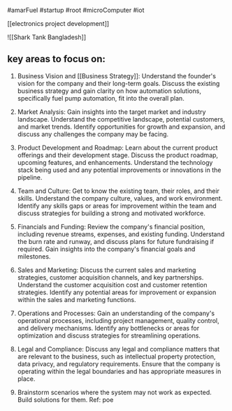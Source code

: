 #amarFuel #startup #root #microComputer #iot

[[electronics project development]]

![[Shark Tank Bangladesh]]
## key areas to focus on:

1. Business Vision and [[Business Strategy]]: Understand the founder's vision for the company and their long-term goals. Discuss the existing business strategy and gain clarity on how automation solutions, specifically fuel pump automation, fit into the overall plan.
    
2. Market Analysis: Gain insights into the target market and industry landscape. Understand the competitive landscape, potential customers, and market trends. Identify opportunities for growth and expansion, and discuss any challenges the company may be facing.
    
3. Product Development and Roadmap: Learn about the current product offerings and their development stage. Discuss the product roadmap, upcoming features, and enhancements. Understand the technology stack being used and any potential improvements or innovations in the pipeline.
    
4. Team and Culture: Get to know the existing team, their roles, and their skills. Understand the company culture, values, and work environment. Identify any skills gaps or areas for improvement within the team and discuss strategies for building a strong and motivated workforce.
    
5. Financials and Funding: Review the company's financial position, including revenue streams, expenses, and existing funding. Understand the burn rate and runway, and discuss plans for future fundraising if required. Gain insights into the company's financial goals and milestones.
    
6. Sales and Marketing: Discuss the current sales and marketing strategies, customer acquisition channels, and key partnerships. Understand the customer acquisition cost and customer retention strategies. Identify any potential areas for improvement or expansion within the sales and marketing functions.
    
7. Operations and Processes: Gain an understanding of the company's operational processes, including project management, quality control, and delivery mechanisms. Identify any bottlenecks or areas for optimization and discuss strategies for streamlining operations.
    
8. Legal and Compliance: Discuss any legal and compliance matters that are relevant to the business, such as intellectual property protection, data privacy, and regulatory requirements. Ensure that the company is operating within the legal boundaries and has appropriate measures in place.
9. Brainstorm scenarios where the system may not work as expected. Build solutions for them.
Ref: poe


